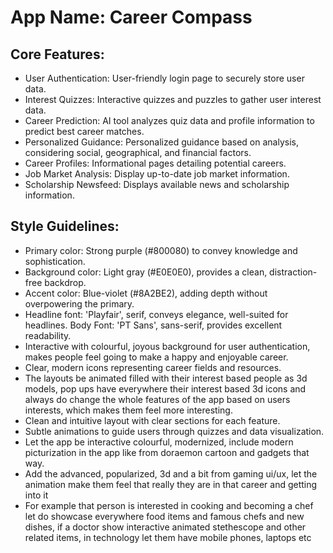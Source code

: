 # **App Name**: Career Compass

## Core Features:

- User Authentication: User-friendly login page to securely store user data.
- Interest Quizzes: Interactive quizzes and puzzles to gather user interest data.
- Career Prediction: AI tool analyzes quiz data and profile information to predict best career matches.
- Personalized Guidance: Personalized guidance based on analysis, considering social, geographical, and financial factors.
- Career Profiles: Informational pages detailing potential careers.
- Job Market Analysis: Display up-to-date job market information.
- Scholarship Newsfeed: Displays available news and scholarship information.

## Style Guidelines:

- Primary color: Strong purple (#800080) to convey knowledge and sophistication.
- Background color: Light gray (#E0E0E0), provides a clean, distraction-free backdrop.
- Accent color: Blue-violet (#8A2BE2), adding depth without overpowering the primary.
- Headline font: 'Playfair', serif, conveys elegance, well-suited for headlines. Body Font: 'PT Sans', sans-serif, provides excellent readability.
- Interactive with colourful, joyous background for user authentication, makes people feel going to make a happy and enjoyable career.
- Clear, modern icons representing career fields and resources.
- The layouts be animated filled with their interest based people as 3d models, pop ups have everywhere their interest based 3d icons and always do change the whole features of the app based on users interests, which makes them feel more interesting.
- Clean and intuitive layout with clear sections for each feature.
- Subtle animations to guide users through quizzes and data visualization.
- Let the app be interactive colourful, modernized, include modern picturization in the app like from doraemon cartoon and gadgets that way.
- Add the advanced, popularized, 3d and a bit from gaming ui/ux, let the animation make them feel that really they are in that career and getting into it
- For example that person is interested in cooking and becoming a chef let do showcase everywhere food items and famous chefs and new dishes, if a doctor show interactive animated stethescope and other related items, in technology let them have mobile phones, laptops etc